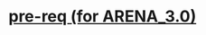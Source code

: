 # [pre-req (for ARENA_3.0)](https://docs.google.com/document/d/1Sq_lg5ru3Oq0a4fWV_RzygHD85HxwwU3DiuWTa86Fr0/edit)